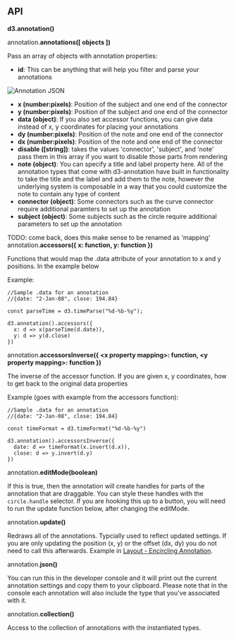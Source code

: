 ## API 

**d3.annotation()**

annotation.**annotations([ objects ])**

Pass an array of objects with annotation properties: 

- **id**: This can be anything that will help you filter and parse your annotations

![Annotation JSON](img/json.png)
- **x (number:pixels)**: Position of the subject and one end of the connector
- **y (number:pixels)**: Position of the subject and one end of the connector
- **data (object)**: If you also set accessor functions, you can give data instead of x, y coordinates for placing your annotations
- **dy (number:pixels)**: Position of the note and one end of the connector
- **dx (number:pixels)**: Position of the note and one end of the connector
- **disable ([string])**: takes the values 'connector', 'subject', and 'note' pass them in this array if you want to disable those parts from rendering
- **note (object)**: You can specify a title and label property here. All of the annotation types that come with d3-annotation have built in functionality to take the title and the label and add them to the note, however the underlying system is composable in a way that you could customize the note to contain any type of content
- **connector (object)**: Some connectors such as the curve connector require additional paramters to set up the annotation
- **subject (object)**: Some subjects such as the circle require additional parameters to set up the annotation

TODO: come back, does this make sense to be renamed as 'mapping'
annotation.**accessors({ x: function, y: function })**

Functions that would map the .data attribute of your annotation to x and y positions. In the example below 

Example: 
<pre><code>//Sample .data for an annotation 
//{date: "2-Jan-08", close: 194.84}

const parseTime = d3.timeParse("%d-%b-%y");

d3.annotation().accessors({ 
  x: d => x(parseTime(d.date)), 
  y: d => y(d.close)
})
</code></pre>

annotation.**accessorsInverse({ &lt;x property mapping&gt;: function,  &lt;y property mapping&gt;: function })**

The inverse of the accessor function. If you are given x, y coordinates, how to get back to the original data properties 

Example (goes with example from the accessors function): 
<pre><code>//Sample .data for an annotation 
//{date: "2-Jan-08", close: 194.84}

const timeFormat = d3.timeFormat("%d-%b-%y")

d3.annotation().accessorsInverse({ 
  date: d => timeFormat(x.invert(d.x)),
  close: d => y.invert(d.y) 
})
</code></pre>

annotation.**editMode(boolean)**

If this is true, then the annotation will create handles for parts of the annotation that are draggable. You can style these handles with the <code>circle.handle</code> selector. If you are hooking this up to a button, you will need to run the update function below, after changing the editMode.

annotation.**update()**

Redraws all of the annotations. Typcially used to reflect updated settings. If you are only updating the position (x, y) or the offset (dx, dy) you do not need to call this afterwards. Example in [Layout - Encircling Annotation](#encircle).

annotation.**json()**

You can run this in the developer console and it will print out the current annotation settings and copy them to your clipboard. Please note that in the console each annotation will also include the type that you've associated with it. 

annotation.**collection()**

Access to the collection of annotations with the instantiated types.

